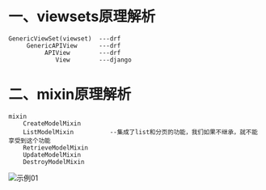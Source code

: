 # 一、viewsets原理解析
```
GenericViewSet(viewset)  ---drf
     GenericAPIView      ---drf
          APIView        ---drf
             View        ---django
```


# 二、mixin原理解析
```
mixin
    CreateModelMixin
    ListModelMixin          --集成了list和分页的功能，我们如果不继承，就不能享受到这个功能
    RetrieveModelMixin
    UpdateModelMixin
    DestroyModelMixin
```

  ![示例01](https://github.com/Lancger/study_new/blob/master/images/viewset.png)
